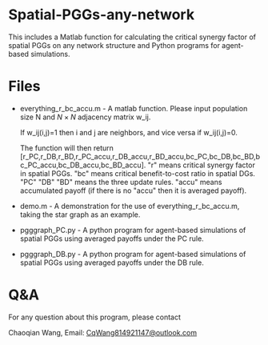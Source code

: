 # Spatial-PGGs-any-network
This includes a Matlab function for calculating the critical synergy factor of spatial PGGs on any network structure and Python programs for agent-based simulations.

# Files
- everything_r_bc_accu.m - A matlab function. Please input population size N and $N\times N$ adjacency matrix w_ij.
  
  If w_ij(i,j)=1 then i and j are neighbors, and vice versa if w_ij(i,j)=0.

  The function will then return [r_PC,r_DB,r_BD,r_PC_accu,r_DB_accu,r_BD_accu,bc_PC,bc_DB,bc_BD,bc_PC_accu,bc_DB_accu,bc_BD_accu]. "r" means critical synergy factor in spatial PGGs. "bc" means critical benefit-to-cost ratio in spatial DGs. "PC" "DB" "BD" means the three update rules. "accu" means accumulated payoff (if there is no "accu" then it is averaged payoff).

- demo.m - A demonstration for the use of everything_r_bc_accu.m, taking the star graph as an example.

- pgggraph_PC.py - A python program for agent-based simulations of spatial PGGs using averaged payoffs under the PC rule.

- pgggraph_DB.py - A python program for agent-based simulations of spatial PGGs using averaged payoffs under the DB rule.

# Q&A
For any question about this program, please contact

Chaoqian Wang, Email: CqWang814921147@outlook.com
